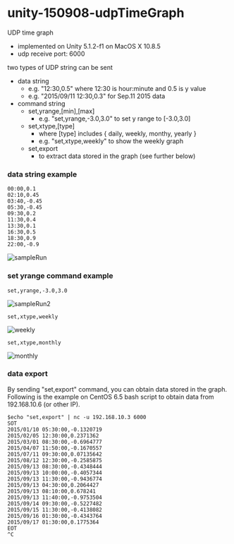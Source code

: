 # unity-150908-udpTimeGraph

UDP time graph

- implemented on Unity 5.1.2-f1 on MacOS X 10.8.5
- udp receive port: 6000

two types of UDP string can be sent
- data string 
  - e.g. "12:30,0.5" where 12:30 is hour:minute and 0.5 is y value
  - e.g. "2015/09/11 12:30,0.3" for Sep.11 2015 data
- command string
  - set,yrange,[min],[max] 
    - e.g. "set,yrange,-3.0,3.0" to set y range to [-3.0,3.0]
  - set,xtype,[type]
    - where [type] includes { daily, weekly, monthy, yearly } 
    - e.g. "set,xtype,weekly" to show the weekly graph
  - set,export
    - to extract data stored in the graph (see further below) 

### data string example

```
00:00,0.1
02:10,0.45 
03:40,-0.45
05:30,-0.45 
09:30,0.2 
11:30,0.4
13:30,0.1 
16:30,0.5 
18:30,0.9 
22:00,-0.9
```

![sampleRun](https://qiita-image-store.s3.amazonaws.com/0/32870/fb2482d0-43d5-9a34-e9ee-d8e30d276d40.jpeg)

### set yrange command example

```
set,yrange,-3.0,3.0
```

![sampleRun2](https://qiita-image-store.s3.amazonaws.com/0/32870/b2b2f681-fe7e-9285-4cae-1e925f193341.jpeg)

```
set,xtype,weekly
```

![weekly](https://qiita-image-store.s3.amazonaws.com/0/32870/bc097299-c417-568f-0d65-d94f6e1fd6bf.jpeg)

```
set,xtype,monthly
```

![monthly](https://qiita-image-store.s3.amazonaws.com/0/32870/566a78a6-e07a-f9cc-07ea-570acceafa19.jpeg)


### data export

By sending "set,export" command, you can obtain data stored in the graph.
Following is the example on CentOS 6.5 bash script to obtain data from 192.168.10.6 (or other IP).

```
$echo "set,export" | nc -u 192.168.10.3 6000
SOT
2015/01/10 05:30:00,-0.1320719
2015/02/05 12:30:00,0.2371362
2015/03/01 08:30:00,-0.6964777
2015/04/07 11:50:00,-0.1670557
2015/07/11 09:30:00,0.07135642
2015/08/12 12:30:00,-0.2585875
2015/09/13 08:30:00,-0.4348444
2015/09/13 10:00:00,-0.4057344
2015/09/13 11:30:00,-0.9436774
2015/09/13 04:30:00,0.2064427
2015/09/13 08:10:00,0.678241
2015/09/13 11:40:00,-0.9753504
2015/09/14 09:30:00,-0.5227482
2015/09/15 11:30:00,-0.4138082
2015/09/16 01:30:00,-0.4343764
2015/09/17 01:30:00,0.1775364
EOT
^C
```

